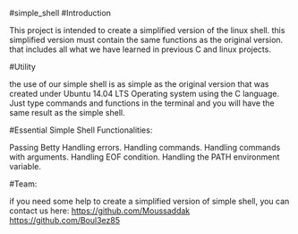 #simple_shell
#Introduction

This project is intended to create a simplified version of the linux shell. this simplified version must contain the same functions as the original version. that includes all what we have learned in previous C and linux projects.

#Utility

the use of our simple shell is as simple as the original version that was created under Ubuntu 14.04 LTS Operating system using the C language. Just type commands and functions in the terminal and you will have the same result as the simple shell.

#Essential Simple Shell Functionalities:

Passing Betty Handling errors. Handling commands. Handling commands with arguments. Handling EOF condition. Handling the PATH environment variable.

#Team:

if you need some help to create a simplified version of simple shell, you can contact us here: https://github.com/Moussaddak https://github.com/Boul3ez85
